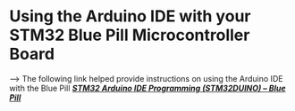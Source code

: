 # Using the Arduino IDE with your STM32 Blue Pill Microcontroller Board

--> The following link helped provide instructions on using the Arduino IDE with the Blue Pill [**_STM32 Arduino IDE Programming (STM32DUINO) – Blue Pill_**](https://deepbluembedded.com/stm32-arduino-ide-blue-pill-stm32f103c8t6)
